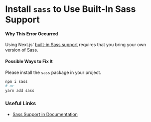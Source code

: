# Install `sass` to Use Built-In Sass Support

#### Why This Error Occurred

Using Next.js' [built-in Sass support](https://nextjs.org/docs/basic-features/built-in-css-support#sass-support) requires that you bring your own version of Sass.

#### Possible Ways to Fix It

Please install the `sass` package in your project.

```bash
npm i sass
# or
yarn add sass
```

### Useful Links

- [Sass Support in Documentation](https://nextjs.org/docs/basic-features/built-in-css-support#sass-support)
